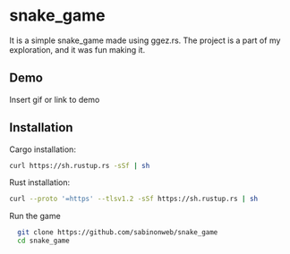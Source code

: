 
# snake_game

It is a simple snake_game made using ggez.rs. The project is a part of my exploration, and it was fun making it.


## Demo

Insert gif or link to demo


## Installation

Cargo installation:
```bash
curl https://sh.rustup.rs -sSf | sh
```
Rust installation:
```bash
curl --proto '=https' --tlsv1.2 -sSf https://sh.rustup.rs | sh
```

Run the game

```bash
  git clone https://github.com/sabinonweb/snake_game
  cd snake_game
```
    